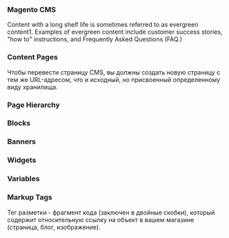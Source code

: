 ### Magento CMS

Content with a long shelf life is sometimes referred to as evergreen content1.
Examples of evergreen content include customer success stories, "how to" instructions,
and Frequently Asked Questions (FAQ.)

### Content Pages

Чтобы перевести страницу CMS, вы должны создать новую страницу с тем же URL-адресом, что и исходный, но присвоенный определенному виду хранилища.

### Page Hierarchy
### Blocks
### Banners
### Widgets
### Variables

### Markup Tags

Тег разметки - фрагмент кода (заключен в двойные скобки), который содержит относительную ссылку на объект в вашем магазине 
(страница, блог, изображение). 